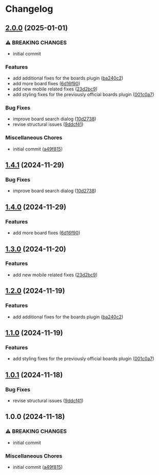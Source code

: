 # Changelog

## [2.0.0](https://github.com/TheCodingSheikh/mattermost-plugin-freemium/compare/v1.4.1...v2.0.0) (2025-01-01)


### ⚠ BREAKING CHANGES

* initial commit

### Features

* add additional fixes for the boards plugin ([ba240c2](https://github.com/TheCodingSheikh/mattermost-plugin-freemium/commit/ba240c2030e1c71b5c33cfcec5e7278566caf0ca))
* add more board fixes ([6d16f90](https://github.com/TheCodingSheikh/mattermost-plugin-freemium/commit/6d16f90d11ccfac64c4e5e5b105f77b47bb40c60))
* add new mobile related fixes ([23d2bc9](https://github.com/TheCodingSheikh/mattermost-plugin-freemium/commit/23d2bc91ef3ffd98d05864bf1a94bbc825295715))
* add styling fixes for the previously official boards plugin ([001c0a7](https://github.com/TheCodingSheikh/mattermost-plugin-freemium/commit/001c0a7bd9f7043eb68eca573b9f58c9af075f18))


### Bug Fixes

* improve board search dialog ([10d2738](https://github.com/TheCodingSheikh/mattermost-plugin-freemium/commit/10d2738fa7abbd3da658a72976ec6ea7e6c359ec))
* revise structural issues ([9ddcf41](https://github.com/TheCodingSheikh/mattermost-plugin-freemium/commit/9ddcf411ee7cd253715ffc00981a860b3551ab9c))


### Miscellaneous Chores

* initial commit ([a49f815](https://github.com/TheCodingSheikh/mattermost-plugin-freemium/commit/a49f815248f78f843722507dcdf915031368c5c6))

## [1.4.1](https://github.com/dy0gu/mattermost-plugin-freemium/compare/v1.4.0...v1.4.1) (2024-11-29)


### Bug Fixes

* improve board search dialog ([10d2738](https://github.com/dy0gu/mattermost-plugin-freemium/commit/10d2738fa7abbd3da658a72976ec6ea7e6c359ec))

## [1.4.0](https://github.com/dy0gu/mattermost-plugin-freemium/compare/v1.3.0...v1.4.0) (2024-11-29)


### Features

* add more board fixes ([6d16f90](https://github.com/dy0gu/mattermost-plugin-freemium/commit/6d16f90d11ccfac64c4e5e5b105f77b47bb40c60))

## [1.3.0](https://github.com/dy0gu/mattermost-plugin-freemium/compare/v1.2.0...v1.3.0) (2024-11-20)


### Features

* add new mobile related fixes ([23d2bc9](https://github.com/dy0gu/mattermost-plugin-freemium/commit/23d2bc91ef3ffd98d05864bf1a94bbc825295715))

## [1.2.0](https://github.com/dy0gu/mattermost-plugin-freemium/compare/v1.1.0...v1.2.0) (2024-11-19)


### Features

* add additional fixes for the boards plugin ([ba240c2](https://github.com/dy0gu/mattermost-plugin-freemium/commit/ba240c2030e1c71b5c33cfcec5e7278566caf0ca))

## [1.1.0](https://github.com/dy0gu/mattermost-plugin-freemium/compare/v1.0.1...v1.1.0) (2024-11-19)


### Features

* add styling fixes for the previously official boards plugin ([001c0a7](https://github.com/dy0gu/mattermost-plugin-freemium/commit/001c0a7bd9f7043eb68eca573b9f58c9af075f18))

## [1.0.1](https://github.com/dy0gu/mattermost-plugin-freemium/compare/v1.0.0...v1.0.1) (2024-11-18)


### Bug Fixes

* revise structural issues ([9ddcf41](https://github.com/dy0gu/mattermost-plugin-freemium/commit/9ddcf411ee7cd253715ffc00981a860b3551ab9c))

## 1.0.0 (2024-11-18)


### ⚠ BREAKING CHANGES

* initial commit

### Miscellaneous Chores

* initial commit ([a49f815](https://github.com/dy0gu/mattermost-plugin-freemium/commit/a49f815248f78f843722507dcdf915031368c5c6))
